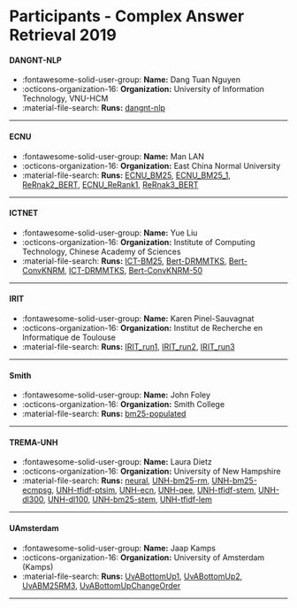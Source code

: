 # Participants - Complex Answer Retrieval 2019 

#### DANGNT-NLP
 - :fontawesome-solid-user-group: **Name:** Dang Tuan Nguyen
 - :octicons-organization-16: **Organization:** University of Information Technology, VNU-HCM
 - :material-file-search: **Runs:** [dangnt-nlp](./runs.md#dangnt-nlp) 

---
#### ECNU
 - :fontawesome-solid-user-group: **Name:** Man LAN
 - :octicons-organization-16: **Organization:** East China Normal University
 - :material-file-search: **Runs:** [ECNU_BM25](./runs.md#ecnu_bm25), [ECNU_BM25_1](./runs.md#ecnu_bm25_1), [ReRnak2_BERT](./runs.md#rernak2_bert), [ECNU_ReRank1](./runs.md#ecnu_rerank1), [ReRnak3_BERT](./runs.md#rernak3_bert) 

---
#### ICTNET
 - :fontawesome-solid-user-group: **Name:**  Yue Liu
 - :octicons-organization-16: **Organization:** Institute of Computing Technology, Chinese Academy of Sciences
 - :material-file-search: **Runs:** [ICT-BM25](./runs.md#ict-bm25), [Bert-DRMMTKS](./runs.md#bert-drmmtks), [Bert-ConvKNRM](./runs.md#bert-convknrm), [ICT-DRMMTKS](./runs.md#ict-drmmtks), [Bert-ConvKNRM-50](./runs.md#bert-convknrm-50) 

---
#### IRIT
 - :fontawesome-solid-user-group: **Name:** Karen Pinel-Sauvagnat
 - :octicons-organization-16: **Organization:** Institut de Recherche en Informatique de Toulouse
 - :material-file-search: **Runs:** [IRIT_run1](./runs.md#irit_run1), [IRIT_run2](./runs.md#irit_run2), [IRIT_run3](./runs.md#irit_run3) 

---
#### Smith
 - :fontawesome-solid-user-group: **Name:** John Foley
 - :octicons-organization-16: **Organization:** Smith College
 - :material-file-search: **Runs:** [bm25-populated](./runs.md#bm25-populated) 

---
#### TREMA-UNH
 - :fontawesome-solid-user-group: **Name:** Laura Dietz
 - :octicons-organization-16: **Organization:** University of New Hampshire
 - :material-file-search: **Runs:** [neural](./runs.md#neural), [UNH-bm25-rm](./runs.md#unh-bm25-rm), [UNH-bm25-ecmpsg](./runs.md#unh-bm25-ecmpsg), [UNH-tfidf-ptsim](./runs.md#unh-tfidf-ptsim), [UNH-ecn](./runs.md#unh-ecn), [UNH-qee](./runs.md#unh-qee), [UNH-tfidf-stem](./runs.md#unh-tfidf-stem), [UNH-dl300](./runs.md#unh-dl300), [UNH-dl100](./runs.md#unh-dl100), [UNH-bm25-stem](./runs.md#unh-bm25-stem), [UNH-tfidf-lem](./runs.md#unh-tfidf-lem) 

---
#### UAmsterdam
 - :fontawesome-solid-user-group: **Name:** Jaap Kamps
 - :octicons-organization-16: **Organization:** University of Amsterdam (Kamps)
 - :material-file-search: **Runs:** [UvABottomUp1](./runs.md#uvabottomup1), [UvABottomUp2](./runs.md#uvabottomup2), [UvABM25RM3](./runs.md#uvabm25rm3), [UvABottomUpChangeOrder](./runs.md#uvabottomupchangeorder) 

---
